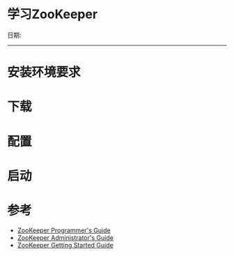 # 学习ZooKeeper
日期:

---

# 安装环境要求

# 下载

# 配置

# 启动

# 参考

* [ZooKeeper Programmer's Guide](https://zookeeper.apache.org/doc/current/zookeeperProgrammers.html)
* [ZooKeeper Administrator's Guide](https://zookeeper.apache.org/doc/current/zookeeperAdmin.html)
* [ZooKeeper Getting Started Guide](https://zookeeper.apache.org/doc/current/zookeeperStarted.html)